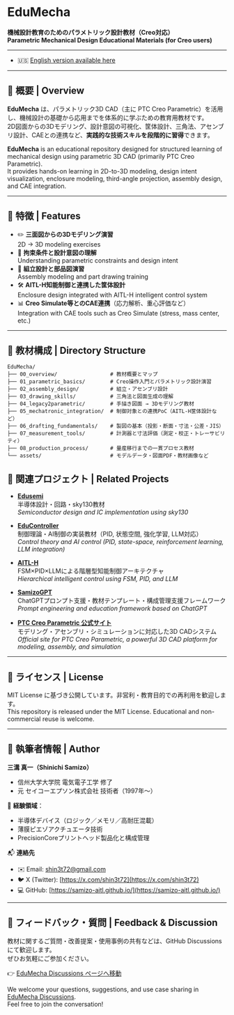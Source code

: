 # EduMecha

**機械設計教育のためのパラメトリック設計教材（Creo対応）**  
**Parametric Mechanical Design Educational Materials (for Creo users)**

---

- 🇺🇸 [English version available here](./README_en.md)

---

## 📘 概要 | Overview

**EduMecha** は、パラメトリック3D CAD（主に PTC Creo Parametric）を活用し、機械設計の基礎から応用までを体系的に学ぶための教育用教材です。  
2D図面からの3Dモデリング、設計意図の可視化、筐体設計、三角法、アセンブリ設計、CAEとの連携など、**実践的な技術スキルを段階的に習得**できます。

**EduMecha** is an educational repository designed for structured learning of mechanical design using parametric 3D CAD (primarily PTC Creo Parametric).  
It provides hands-on learning in 2D-to-3D modeling, design intent visualization, enclosure modeling, third-angle projection, assembly design, and CAE integration.

---

## 🔧 特徴 | Features

- ✏️ **三面図からの3Dモデリング演習**  
  2D → 3D modeling exercises  
- 📐 **拘束条件と設計意図の理解**  
  Understanding parametric constraints and design intent  
- 🧩 **組立設計と部品図演習**  
  Assembly modeling and part drawing training  
- 🛠 **AITL-H知能制御と連携した筐体設計**  
  Enclosure design integrated with AITL-H intelligent control system  
- 📊 **Creo Simulate等とのCAE連携**（応力解析、重心評価など）  
  Integration with CAE tools such as Creo Simulate (stress, mass center, etc.)

---

## 🧱 教材構成 | Directory Structure

```text
EduMecha/
├── 00_overview/                 # 教材概要とマップ
├── 01_parametric_basics/        # Creo操作入門とパラメトリック設計演習
├── 02_assembly_design/          # 組立・アセンブリ設計
├── 03_drawing_skills/           # 三角法と図面生成の理解
├── 04_legacy2parametric/        # 手描き図面 → 3Dモデリング教材
├── 05_mechatronic_integration/  # 制御対象との連携PoC（AITL-H筐体設計など）
├── 06_drafting_fundamentals/    # 製図の基本（投影・断面・寸法・公差・JIS）
├── 07_measurement_tools/        # 計測器と寸法評価（測定・校正・トレーサビリティ）
├── 08_production_process/       # 量産移行までの一貫プロセス教材
└── assets/                      # モデルデータ・図面PDF・教材画像など
```

## 🔗 関連プロジェクト | Related Projects

- [**Edusemi**](https://github.com/Samizo-AITL/Edusemi-v4x)  
  半導体設計・回路・sky130教材  
  *Semiconductor design and IC implementation using sky130*

- [**EduController**](https://github.com/Samizo-AITL/EduController)  
  制御理論・AI制御の実装教材（PID, 状態空間, 強化学習, LLM対応）  
  *Control theory and AI control (PID, state-space, reinforcement learning, LLM integration)*

- [**AITL-H**](https://github.com/Samizo-AITL/AITL-H)  
  FSM×PID×LLMによる階層型知能制御アーキテクチャ  
  *Hierarchical intelligent control using FSM, PID, and LLM*

- [**SamizoGPT**](https://github.com/Samizo-AITL/SamizoGPT)  
  ChatGPTプロンプト支援・教材テンプレート・構成管理支援フレームワーク  
  *Prompt engineering and education framework based on ChatGPT*

- [**PTC Creo Parametric 公式サイト**](https://www.ptc.com/en/products/creo)  
  モデリング・アセンブリ・シミュレーションに対応した3D CADシステム  
  *Official site for PTC Creo Parametric, a powerful 3D CAD platform for modeling, assembly, and simulation*
  
---

## 📜 ライセンス | License

MIT License に基づき公開しています。非営利・教育目的での再利用を歓迎します。  
This repository is released under the MIT License. Educational and non-commercial reuse is welcome.

---

## 👤 執筆者情報 | Author

**三溝 真一（Shinichi Samizo）**  
- 信州大学大学院 電気電子工学 修了  
- 元 セイコーエプソン株式会社 技術者（1997年〜）

📌 **経験領域**：  
- 半導体デバイス（ロジック／メモリ／高耐圧混載）  
- 薄膜ピエゾアクチュエータ技術  
- PrecisionCoreプリントヘッド製品化と構成管理

📬 **連絡先**
- ✉️ Email: [shin3t72@gmail.com](mailto:shin3t72@gmail.com)  
- 🐦 X (Twitter): [https://x.com/shin3t72](https://x.com/shin3t72)  
- 💻 GitHub: [https://samizo-aitl.github.io/](https://samizo-aitl.github.io/)

---

## 💬 フィードバック・質問 | Feedback & Discussion

教材に関するご質問・改善提案・使用事例の共有などは、GitHub Discussions にて歓迎します。  
ぜひお気軽にご参加ください。

👉 [EduMecha Discussions ページへ移動](https://github.com/Samizo-AITL/EduMecha/discussions)

We welcome your questions, suggestions, and use case sharing in [EduMecha Discussions](https://github.com/Samizo-AITL/EduMecha/discussions).  
Feel free to join the conversation!
